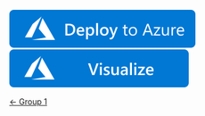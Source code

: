 [![Deploy To Azure](https://raw.githubusercontent.com/Azure/azure-quickstart-templates/master/1-CONTRIBUTION-GUIDE/images/deploytoazure.svg?sanitize=true)](https://portal.azure.com/#create/Microsoft.Template/uri/https%3A%2F%2Fraw.githubusercontent.com%2Fsudheeranguluri%2FAzureARM%2Fmaster%2FVirtualNetwork%2Ftemplate.json)  [![Visualize](https://raw.githubusercontent.com/Azure/azure-quickstart-templates/master/1-CONTRIBUTION-GUIDE/images/visualizebutton.svg?sanitize=true)](http://armviz.io/#/?load=https%3A%2F%2Fraw.githubusercontent.com%2Fsudheeranguluri%2FAzureARM%2Fmaster%2FVirtualNetwork%2Ftemplate.json)

[&larr; Group 1](https://github.com/sudheeranguluri/AzureARM#group-1-network---contributor)
